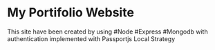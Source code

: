 # My Portifolio Website

This site have been created by using #Node #Express #Mongodb with authentication implemented with Passportjs Local Strategy
